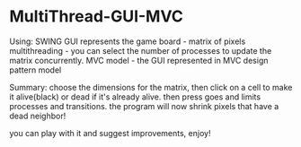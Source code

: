 # MultiThread-GUI-MVC
Using:
SWING GUI represents the game board - matrix of pixels
multithreading - you can select the number of processes to update the matrix concurrently.
MVC model - the GUI represented in MVC design  pattern model

Summary:
choose the dimensions for the matrix, then click on a cell to make it alive(black) or dead if it's already alive.
then press goes and limits processes and transitions.
the program will now shrink pixels that have a dead neighbor!

you can play with it and suggest improvements,
enjoy!
